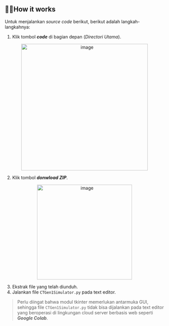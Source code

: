 ## 👨‍💻How it works
Untuk menjalankan _source code_ berikut, berikut adalah langkah-langkahnya:

1. Klik tombol ***code*** di bagian depan (_Directori Utama_).

<p align="center">
  <img src="https://github.com/ahnafUB/Komputasi-Tomografi/assets/142992708/3c1fe3c7-09ae-4aed-9d2b-05a1aa961ef7" alt="image" width="400"/>
</p>

2. Klik tombol ***donwload ZIP***.

<p align="center">
  <img src="https://github.com/ahnafUB/Komputasi-Tomografi/assets/142992708/e9e52d27-0c9c-4108-8854-f1b84c635a6e" alt="image" width="300"/>
</p>

3. Ekstrak file yang telah diunduh.
4. Jalankan file `CTGen1Simulator.py` pada text editor.

> Perlu diingat bahwa modul tkinter memerlukan antarmuka GUI, sehingga file `CTGen1Simulator.py` tidak bisa dijalankan pada text editor yang beroperasi di lingkungan cloud server berbasis web seperti ***Google Colab***.

